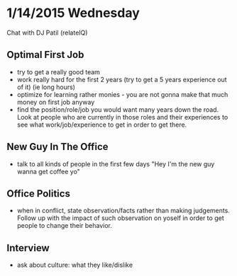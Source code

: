 1/14/2015 Wednesday
=============================
Chat with DJ Patil (relateIQ)

## Optimal First Job
- try to get a really good team
- work really hard for the first 2 years (try to get a 5 years experience out of it) (ie long
  hours)
- optimize for learning rather monies - you are not gonna make that much money on first
  job anyway
- find the position/role/job you would want many years down the road. Look at people who
  are currently in those roles and their experiences to see what work/job/experience to get
  in order to get there.


## New Guy In The Office
- talk to all kinds of people in the first few days "Hey I'm the new guy wanna get coffee yo"


## Office Politics
- when in conflict, state observation/facts rather than making judgements. Follow up with
  the impact of such observation on yoself in order to get people to change their behavior.


## Interview
- ask about culture: what they like/dislike

